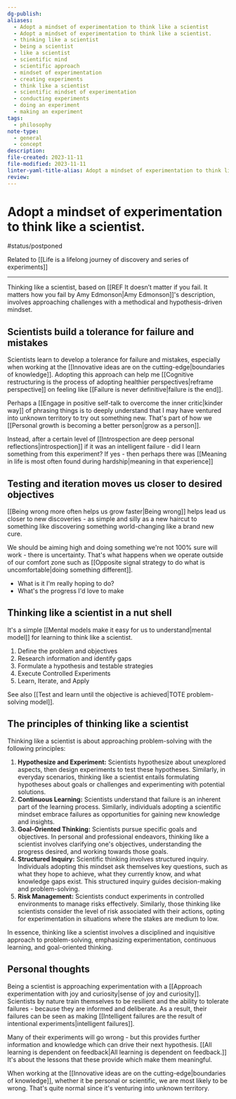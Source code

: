 ```yaml
---
dg-publish: 
aliases:
  - Adopt a mindset of experimentation to think like a scientist
  - Adopt a mindset of experimentation to think like a scientist.
  - thinking like a scientist
  - being a scientist
  - like a scientist
  - scientific mind
  - scientific approach
  - mindset of experimentation
  - creating experiments
  - think like a scientist
  - scientific mindset of experimentation
  - conducting experiments
  - doing an experiment
  - making an experiment
tags:
  - philosophy
note-type:
  - general
  - concept
description: 
file-created: 2023-11-11
file-modified: 2023-11-11
linter-yaml-title-alias: Adopt a mindset of experimentation to think like a scientist.
review:
---
```


# Adopt a mindset of experimentation to think like a scientist.

#status/postponed

Related to [[Life is a lifelong journey of discovery and series of experiments]]

---

Thinking like a scientist, based on [[REF It doesn’t matter if you fail. It matters how you fail by Amy Edmonson|Amy Edmonson]]'s description, involves approaching challenges with a methodical and hypothesis-driven mindset.

## Scientists build a tolerance for failure and mistakes

Scientists learn to develop a tolerance for failure and mistakes, especially when working at the [[Innovative ideas are on the cutting-edge|boundaries of knowledge]]. Adopting this approach can help me [[Cognitive restructuring is the process of adopting healthier perspectives|reframe perspective]] on feeling like [[Failure is never definitive|failure is the end]].

Perhaps a [[Engage in positive self-talk to overcome the inner critic|kinder way]] of phrasing things is to deeply understand that I may have ventured into unknown territory to try out something new. That's part of how we [[Personal growth is becoming a better person|grow as a person]].

Instead, after a certain level of [[Introspection are deep personal reflections|introspection]] if it was an intelligent failure - did I learn something from this experiment? If yes - then perhaps there was [[Meaning in life is most often found during hardship|meaning in that experience]]

## Testing and iteration moves us closer to desired objectives

[[Being wrong more often helps us grow faster|Being wrong]] helps lead us closer to new discoveries - as simple and silly as a new haircut to something like discovering something world-changing like a brand new cure.

We should be aiming high and doing something we're not 100% sure will work - there is uncertainty. That's what happens when we operate outside of our comfort zone such as [[Opposite signal strategy to do what is uncomfortable|doing something different]].

- What is it I'm really hoping to do?
- What's the progress I'd love to make

## Thinking like a scientist in a nut shell

It's a simple [[Mental models make it easy for us to understand|mental model]] for learning to think like a scientist.

1. Define the problem and objectives
2. Research information and identify gaps
3. Formulate a hypothesis and testable strategies
5. Execute Controlled Experiments
6. Learn, Iterate, and Apply

See also [[Test and learn until the objective is achieved|TOTE problem-solving model]].

## The principles of thinking like a scientist

Thinking like a scientist is about approaching problem-solving with the following principles:

1. **Hypothesize and Experiment:** Scientists hypothesize about unexplored aspects, then design experiments to test these hypotheses. Similarly, in everyday scenarios, thinking like a scientist entails formulating hypotheses about goals or challenges and experimenting with potential solutions.
2. **Continuous Learning:** Scientists understand that failure is an inherent part of the learning process. Similarly, individuals adopting a scientific mindset embrace failures as opportunities for gaining new knowledge and insights.
3. **Goal-Oriented Thinking:** Scientists pursue specific goals and objectives. In personal and professional endeavors, thinking like a scientist involves clarifying one's objectives, understanding the progress desired, and working towards those goals.
4. **Structured Inquiry:** Scientific thinking involves structured inquiry. Individuals adopting this mindset ask themselves key questions, such as what they hope to achieve, what they currently know, and what knowledge gaps exist. This structured inquiry guides decision-making and problem-solving.
5. **Risk Management:** Scientists conduct experiments in controlled environments to manage risks effectively. Similarly, those thinking like scientists consider the level of risk associated with their actions, opting for experimentation in situations where the stakes are medium to low.

In essence, thinking like a scientist involves a disciplined and inquisitive approach to problem-solving, emphasizing experimentation, continuous learning, and goal-oriented thinking.

## Personal thoughts

Being a scientist is approaching experimentation with a [[Approach experimentation with joy and curiosity|sense of joy and curiosity]]. Scientists by nature train themselves to be resilient and the ability to tolerate failures - because they are informed and deliberate. As a result, their failures can be seen as making [[Intelligent failures are the result of intentional experiments|intelligent failures]].

Many of their experiments will go wrong - but this provides further information and knowledge which can drive their next hypothesis. [[All learning is dependent on feedback|All learning is dependent on feedback.]] It's about the lessons that these provide which make them meaningful.

When working at the [[Innovative ideas are on the cutting-edge|boundaries of knowledge]], whether it be personal or scientific, we are most likely to be wrong. That's quite normal since it's venturing into unknown territory.
